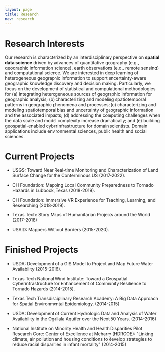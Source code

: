 ```yaml
---
layout: page
title: Research
nav: research
---
```


<!--<div class="col-xs-12 col-md-12 resobj" markdown="1"> -->

# Research Interests

Our research is characterized by an interdisciplinary perspective on
**spatial data science** driven by advances of quantitative geography
(e.g., geographic information science), earth observations (e.g., remote
sensing) and computational science. We are interested in deep learning of
heterogeneous geographic information to support uncertainty-aware
geographic knowledge discovery and decision making. Particularly, we focus
on the development of statistical and computational methodologies for (a)
integrating heterogeneous sources of geographic information for geographic
analysis; (b) characterizing and modeling spatiotemporal patterns in
geographic phenomena and processes; (c) characterizing and modeling
spatiotemporal bias and uncertainty of geographic information and the
associated impacts; (d) addressing the computing challenges when the data
scale and model complexity increase dramatically; and (e) building
geospatial-enabled cyberinfrastructure for domain scientists. Domain
applications include environmental sciences, public health and social
sciences.

<!--</div> -->

<!--<div class="col-xs-12 col-md-12 resobj" markdown="1"> -->

# Current Projects 

+ USGS: Toward Near Real-time Monitoring and Characterization of Land Surface Change for the Conterminous US (2017-2022).

+ CH Foundation: Mapping Local Community Preparedness to Tornado Hazards in Lubbock, Texas (2018-2019).

+ CH Foundation: Immersive VR Experience for Teaching, Learning, and Researching  (2018-2019).

+ Texas Tech: Story Maps of Humanitarian Projects around the World (2017-2018)

+ USAID: Mappers Without Borders (2015-2020).

# Finished Projects 

+ USDA: Development of a GIS Model to Project and Map Future Water Availability (2015-2016).

+ Texas Tech National Wind Institute: Toward a Geospatial Cyberinfrastructure for Enhancement of Community Resilience to Tornado Hazards (2014-2015).

+ Texas Tech Transdisciplinary Research Academy: A Big Data Approach for Spatial Environmental Epidemiology. (2014-2015)

+ USDA: Development of Current Hydrologic Data and Analysis of Water Availability in the Ogallala Aquifer over the Next 50 Years. (2014-2016)

+ National Institute on Minority Health and Health Disparities Pilot
Research Core: Center of Excellence at Meharry (HDRCOE): "Linking climate,
air pollution and housing conditions to develop strategies to reduce racial
disparities in infant mortality" (2014-2015)
<!--</div> -->
